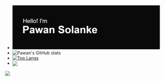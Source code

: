 

<!--
**pawansolanke/pawansolanke** is a ✨ _special_ ✨ repository because its `README.md` (this file) appears on your GitHub profile.

Here are some ideas to get you started:

- 🔭 I’m currently working on ...
- 🌱 I’m currently learning ...
- 👯 I’m looking to collaborate on ...
- 🤔 I’m looking for help with ...
- 💬 Ask me about ...
- 📫 How to reach me: ...
- 😄 Pronouns: ...
- ⚡ Fun fact: ...
-->
- [![MasterHead](https://github.com/pawansolanke/pawansolanke/blob/main/header.png)](https://github.com/pawansolanke)
- ![Pawan's GitHub stats](https://github-readme-stats.vercel.app/api?username=pawansolanke&show_icons=true&theme=transparent)
- [![Top Langs](https://github-readme-stats.vercel.app/api/top-langs/?username=pawansolanke&layout=compact&theme=transparent)](https://github.com/pawansolanke/github-readme-stats)
- <a href="https://github.com/pawansolanke/pawansolanke">
  <img align="center" src="https://camo.githubusercontent.com/cb5d0c144759eb8a9aa539ffcd42d7ab79d7f80887b3a7b523a8d48093506bdd/68747470733a2f2f6769746875622d726561646d652d73746174732e76657263656c2e6170702f6170693f757365726e616d653d706177616e736f6c616e6b652673686f775f69636f6e733d74727565267468656d653d7472616e73706172656e74" />
</a>
<a href="https://github.com/pawansolanke/convoychat">
  <img align="center" src="https://github-readme-stats.vercel.app/api/pin/?username=pawansolanke&repo=convoychat" />
</a>
